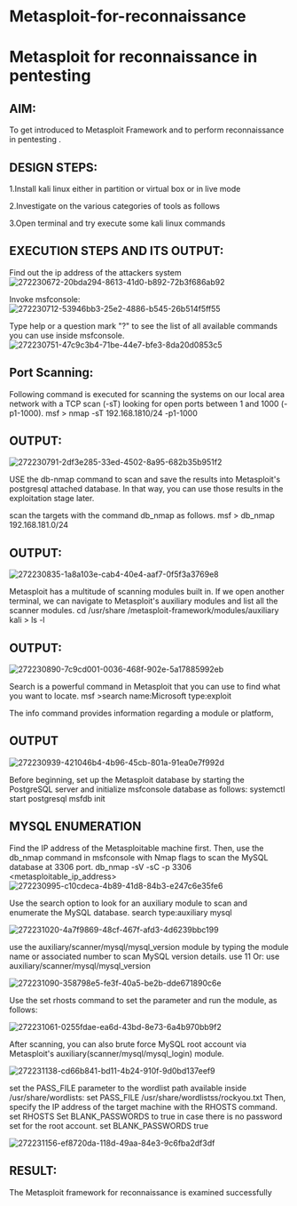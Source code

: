 # Metasploit-for-reconnaissance
# Metasploit for reconnaissance in pentesting

## AIM:
To get introduced to Metasploit Framework and to perform reconnaissance in pentesting .

## DESIGN STEPS:
1.Install kali linux either in partition or virtual box or in live mode

2.Investigate on the various categories of tools as follows

3.Open terminal and try execute some kali linux commands
## EXECUTION STEPS AND ITS OUTPUT:
Find out the ip address of the attackers system
![272230672-20bda294-8613-41d0-b892-72b3f686ab92](https://github.com/durga46/Metasploit-for-reconnaissance/assets/75235704/d5b7c194-04a5-4020-b7b9-668845c48e49)



Invoke msfconsole:
![272230712-53946bb3-25e2-4886-b545-26b514f5ff55](https://github.com/durga46/Metasploit-for-reconnaissance/assets/75235704/a42425d6-4d0b-4008-825b-cfdf940a7ef2)



Type help or a question mark "?" to see the list of all available commands you can use inside msfconsole.
![272230751-47c9c3b4-71be-44e7-bfe3-8da20d0853c5](https://github.com/durga46/Metasploit-for-reconnaissance/assets/75235704/a52dbd84-54b0-46e8-bf63-0c6631efe236)



## Port Scanning:

Following command is executed for scanning the systems on our local area network with a TCP scan (-sT) looking for open ports between 1 and 1000 (-p1-1000). msf > nmap -sT 192.168.1810/24 -p1-1000

## OUTPUT:
![272230791-2df3e285-33ed-4502-8a95-682b35b951f2](https://github.com/durga46/Metasploit-for-reconnaissance/assets/75235704/93247277-a833-4694-9657-fd05a7111a17)


USE the db-nmap command to scan and save the results into Metasploit's postgresql attached database. In that way, you can use those results in the exploitation stage later.

scan the targets with the command db_nmap as follows. msf > db_nmap 192.168.181.0/24

## OUTPUT:

![272230835-1a8a103e-cab4-40e4-aaf7-0f5f3a3769e8](https://github.com/durga46/Metasploit-for-reconnaissance/assets/75235704/cbd28361-4816-4b7d-a4ae-f49e7499a502)

Metasploit has a multitude of scanning modules built in. If we open another terminal, we can navigate to Metasploit's auxiliary modules and list all the scanner modules. cd /usr/share /metasploit-framework/modules/auxiliary kali > ls -l

## OUTPUT:

![272230890-7c9cd001-0036-468f-902e-5a17885992eb](https://github.com/durga46/Metasploit-for-reconnaissance/assets/75235704/1c2b9001-51f3-44f7-b1fa-df26dac8fe39)

Search is a powerful command in Metasploit that you can use to find what you want to locate. msf >search name:Microsoft type:exploit

The info command provides information regarding a module or platform,

## OUTPUT

![272230939-421046b4-4b96-45cb-801a-91ea0e7f992d](https://github.com/durga46/Metasploit-for-reconnaissance/assets/75235704/0d9cbaa2-7d8f-49d1-b58d-09b47598a5d8)

Before beginning, set up the Metasploit database by starting the PostgreSQL server and initialize msfconsole database as follows: systemctl start postgresql msfdb init

## MYSQL ENUMERATION
Find the IP address of the Metasploitable machine first. Then, use the db_nmap command in msfconsole with Nmap flags to scan the MySQL database at 3306 port. db_nmap -sV -sC -p 3306 <metasploitable_ip_address>
![272230995-c10cdeca-4b89-41d8-84b3-e247c6e35fe6](https://github.com/durga46/Metasploit-for-reconnaissance/assets/75235704/bf891cd9-126a-468f-9539-aaa00335418a)



Use the search option to look for an auxiliary module to scan and enumerate the MySQL database. search type:auxiliary mysql


![272231020-4a7f9869-48cf-467f-afd3-4d6239bbc199](https://github.com/durga46/Metasploit-for-reconnaissance/assets/75235704/ba32d8c8-951c-4208-9283-648d159d1b32)

use the auxiliary/scanner/mysql/mysql_version module by typing the module name or associated number to scan MySQL version details. use 11 Or: use auxiliary/scanner/mysql/mysql_version

![272231090-358798e5-fe3f-40a5-be2b-dde671890c6e](https://github.com/durga46/Metasploit-for-reconnaissance/assets/75235704/fae99e7a-c5c1-4614-9c01-eddf0d26eb8d)


Use the set rhosts command to set the parameter and run the module, as follows:


![272231061-0255fdae-ea6d-43bd-8e73-6a4b970bb9f2](https://github.com/durga46/Metasploit-for-reconnaissance/assets/75235704/2fdbc4aa-1573-4877-9a7b-e77de24f050b)

After scanning, you can also brute force MySQL root account via Metasploit's auxiliary(scanner/mysql/mysql_login) module.


![272231138-cd66b841-bd11-4b24-910f-9d0bd137eef9](https://github.com/durga46/Metasploit-for-reconnaissance/assets/75235704/14af2dca-0494-430c-8002-32b364cc9f7a)

set the PASS_FILE parameter to the wordlist path available inside /usr/share/wordlists: set PASS_FILE /usr/share/wordlistss/rockyou.txt Then, specify the IP address of the target machine with the RHOSTS command. set RHOSTS Set BLANK_PASSWORDS to true in case there is no password set for the root account. set BLANK_PASSWORDS true


![272231156-ef8720da-118d-49aa-84e3-9c6fba2df3df](https://github.com/durga46/Metasploit-for-reconnaissance/assets/75235704/a1f9f361-c9f9-486f-a484-e2b8192bc415)

## RESULT:
The Metasploit framework for reconnaissance is examined successfully
